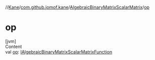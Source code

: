 //[Kane](../../index.md)/[com.github.jomof.kane](../index.md)/[AlgebraicBinaryMatrixScalarMatrix](index.md)/[op](op.md)



# op  
[jvm]  
Content  
val [op](op.md): [IAlgebraicBinaryMatrixScalarMatrixFunction](../-i-algebraic-binary-matrix-scalar-matrix-function/index.md)  



